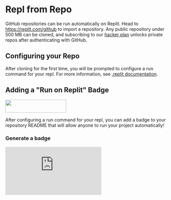# Repl from Repo

GitHub repositories can be run automatically on Replit. Head to https://replit.com/github to import a repository. Any public repository under 500 MB can be cloned, and subscribing to our [hacker plan](https://repl.it/pricing) unlocks private repos after authenticating with GitHub.

## Configuring your Repo

After cloning for the first time, you will be prompted to configure a run command for your repl. For more information, see [.replit documentation](https://docs.replit.com/repls/dot-replit).

## Adding a "Run on Replit" Badge

<img style="height: 40px; width: 190px;" src='/images/repls/run-on-replit.svg'>

After configuring a run command for your repl, you can add a badge to your repository README that will allow anyone to run your project automatically!

### Generate a badge

<iframe style="border:0;" src="https://run-on-replit-replitjeremy.util.repl.co" />